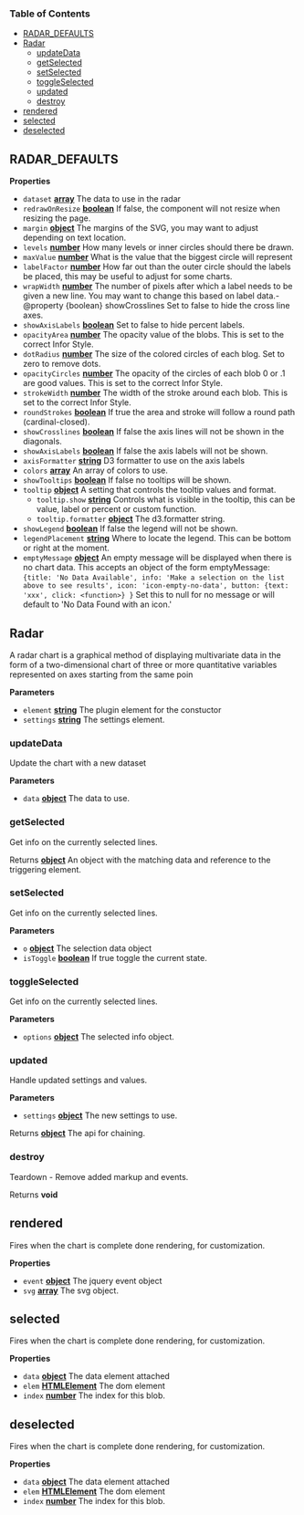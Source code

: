 <!-- Generated by documentation.js. Update this documentation by updating the source code. -->

### Table of Contents

-   [RADAR_DEFAULTS][1]
-   [Radar][2]
    -   [updateData][3]
    -   [getSelected][4]
    -   [setSelected][5]
    -   [toggleSelected][6]
    -   [updated][7]
    -   [destroy][8]
-   [rendered][9]
-   [selected][10]
-   [deselected][11]

## RADAR_DEFAULTS

**Properties**

-   `dataset` **[array][12]** The data to use in the radar
-   `redrawOnResize` **[boolean][13]** If false, the component will not resize when resizing the page.
-   `margin` **[object][14]** The margins of the SVG, you may want to adjust
    depending on text location.
-   `levels` **[number][15]** How many levels or inner circles should there be drawn.
-   `maxValue` **[number][15]** What is the value that the biggest circle will represent
-   `labelFactor` **[number][15]** How far out than the outer circle should the labels be placed,
    this may be useful to adjust for some charts.
-   `wrapWidth` **[number][15]** The number of pixels after which a label needs to be
    given a new line. You may want to change this based on label data.-   @property {boolean} showCrosslines Set to false to hide the cross line axes.
-   `showAxisLabels` **[boolean][13]** Set to false to hide percent labels.
-   `opacityArea` **[number][15]** The opacity value of the blobs.
    This is set to the correct Infor Style.
-   `dotRadius` **[number][15]** The size of the colored circles of each blog.
    Set to zero to remove dots.
-   `opacityCircles` **[number][15]** The opacity of the circles of each blob 0 or .1 are good values.
    This is set to the correct Infor Style.
-   `strokeWidth` **[number][15]** The width of the stroke around each blob.
    This is set to the correct Infor Style.
-   `roundStrokes` **[boolean][13]** If true the area and stroke will follow a
    round path (cardinal-closed).
-   `showCrosslines` **[boolean][13]** If false the axis lines will not be shown in the diagonals.
-   `showAxisLabels` **[boolean][13]** If false the axis labels will not be shown.
-   `axisFormatter` **[string][16]** D3 formatter to use on the axis labels
-   `colors` **[array][12]** An array of colors to use.
-   `showTooltips` **[boolean][13]** If false no tooltips will be shown.
-   `tooltip` **[object][14]** A setting that controls the tooltip values and format.
    -   `tooltip.show` **[string][16]** Controls what is visible in the tooltip, this can be value, label
        or percent or custom function.
    -   `tooltip.formatter` **[object][14]** The d3.formatter string.
-   `showLegend` **[boolean][13]** If false the legend will not be shown.
-   `legendPlacement` **[string][16]** Where to locate the legend. This can be bottom or right at
    the moment.
-   `emptyMessage` **[object][14]** An empty message will be displayed when there is no chart data.
    This accepts an object of the form emptyMessage:
    `{title: 'No Data Available',
     info: 'Make a selection on the list above to see results', icon: 'icon-empty-no-data',
     button: {text: 'xxx', click: <function>}
     }`
     Set this to null for no message or will default to 'No Data Found with an icon.'

## Radar

A radar chart is a graphical method of displaying multivariate data in the form of a
two-dimensional chart of three or more quantitative variables represented on axes starting
from the same poin

**Parameters**

-   `element` **[string][16]** The plugin element for the constuctor
-   `settings` **[string][16]** The settings element.

### updateData

Update the chart with a new dataset

**Parameters**

-   `data` **[object][14]** The data to use.

### getSelected

Get info on the currently selected lines.

Returns **[object][14]** An object with the matching data and reference to the triggering element.

### setSelected

Get info on the currently selected lines.

**Parameters**

-   `o` **[object][14]** The selection data object
-   `isToggle` **[boolean][13]** If true toggle the current state.

### toggleSelected

Get info on the currently selected lines.

**Parameters**

-   `options` **[object][14]** The selected info object.

### updated

Handle updated settings and values.

**Parameters**

-   `settings` **[object][14]** The new settings to use.

Returns **[object][14]** The api for chaining.

### destroy

Teardown - Remove added markup and events.

Returns **void** 

## rendered

Fires when the chart is complete done rendering, for customization.

**Properties**

-   `event` **[object][14]** The jquery event object
-   `svg` **[array][12]** The svg object.

## selected

Fires when the chart is complete done rendering, for customization.

**Properties**

-   `data` **[object][14]** The data element attached
-   `elem` **[HTMLElement][17]** The dom element
-   `index` **[number][15]** The index for this blob.

## deselected

Fires when the chart is complete done rendering, for customization.

**Properties**

-   `data` **[object][14]** The data element attached
-   `elem` **[HTMLElement][17]** The dom element
-   `index` **[number][15]** The index for this blob.

[1]: #radar_defaults

[2]: #radar

[3]: #updatedata

[4]: #getselected

[5]: #setselected

[6]: #toggleselected

[7]: #updated

[8]: #destroy

[9]: #rendered

[10]: #selected

[11]: #deselected

[12]: https://developer.mozilla.org/docs/Web/JavaScript/Reference/Global_Objects/Array

[13]: https://developer.mozilla.org/docs/Web/JavaScript/Reference/Global_Objects/Boolean

[14]: https://developer.mozilla.org/docs/Web/JavaScript/Reference/Global_Objects/Object

[15]: https://developer.mozilla.org/docs/Web/JavaScript/Reference/Global_Objects/Number

[16]: https://developer.mozilla.org/docs/Web/JavaScript/Reference/Global_Objects/String

[17]: https://developer.mozilla.org/docs/Web/HTML/Element
